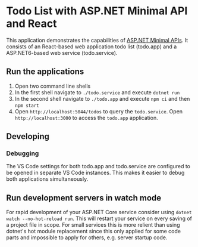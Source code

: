 # Todo List with ASP.NET Minimal API and React

This application demonstrates the capabilities of [ASP.NET Minimal APIs](https://learn.microsoft.com/en-us/aspnet/core/fundamentals/minimal-apis?view=aspnetcore-6.0).
It consists of an React-based web application todo list (todo.app) and a ASP.NET6-based web service (todo.service).

## Run the applications

1. Open two command line shells
2. In the first shell navigate to `./todo.service` and execute `dotnet run`
3. In the second shell navigate to `./todo.app` and execute `npm ci` and then `npm start`
4. Open `http://localhost:5044/todos` to query the `todo.service`. Open `http://localhost:3000` to access the `todo.app` application.

## Developing

### Debugging

The VS Code settings for both todo.app and todo.service are configured to be opened in separate VS Code instances. This makes it easier to debug both applications simultaneously.

## Run development servers in watch mode

For rapid development of your ASP.NET Core service consider using `dotnet watch --no-hot-reload run`. This will restart your service on every saving of a project file in scope. For small services this is more relient than using dotnet's hot module replacement since this only applied for some code parts and impossible to apply for others, e.g. server startup code. 
